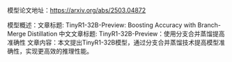 模型论文地址：https://arxiv.org/abs/2503.04872

模型概述：文章标题: TinyR1-32B-Preview: Boosting Accuracy with Branch-Merge Distillation
中文文章标题: TinyR1-32B-Preview：使用分支合并蒸馏提高准确性
文章内容：本文提出TinyR1-32B模型，通过分支合并蒸馏技术提高模型准确性，实现更高效的推理性能。
